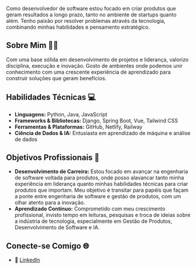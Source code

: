 Como desenvolvedor de software estou focado em criar produtos que geram resultados a longo prazo, tanto no ambiente de startups quanto além. Tenho paixão por resolver problemas através da tecnologia, combinando minhas habilidades e pensamento estratégico.

## Sobre Mim 🙋‍♂️
Com uma base sólida em desenvolvimento de projetos e liderança, valorizo disciplina, execução e inovação. Gosto de ambientes onde podemos unir conhecimento com uma crescente experiência de aprendizado para construir soluções que geram benefícios.

## Habilidades Técnicas 💻
- **Linguagens:** Python, Java, JavaScript
- **Frameworks & Bibliotecas:** Django, Spring Boot, Vue, Tailwind CSS
- **Ferramentas & Plataformas:** GitHub, Netlify, Railway
- **Ciência de Dados & IA:** Entusiasta em aprendizado de máquina e análise de dados

<!--
## Projetos Principais 🚀
- **[>]:**
- 
-->

## Objetivos Profissionais 🎯
- **Desenvolvimento de Carreira:** Estou focado em avançar na engenharia de software voltada para produtos, onde posso alavancar tanto minha experiência em liderança quanto minhas habilidades técnicas para criar produtos que importam. Meu objetivo é transitar para papéis que façam a ponte entre engenharia de software e gestão de produtos, com um olhar atento para a inovação.
- **Aprendizado Contínuo:** Comprometido com meu crescimento profissional, invisto tempo em leituras, pesquisas e troca de ideias sobre a indústria de tecnologia, especialmente em Gestão de Produtos, Desenvolvimento de Software e IA.

## Conecte-se Comigo 🌐
- 🔗 [LinkedIn](https://linkedin.com/in/bungaantonio)
